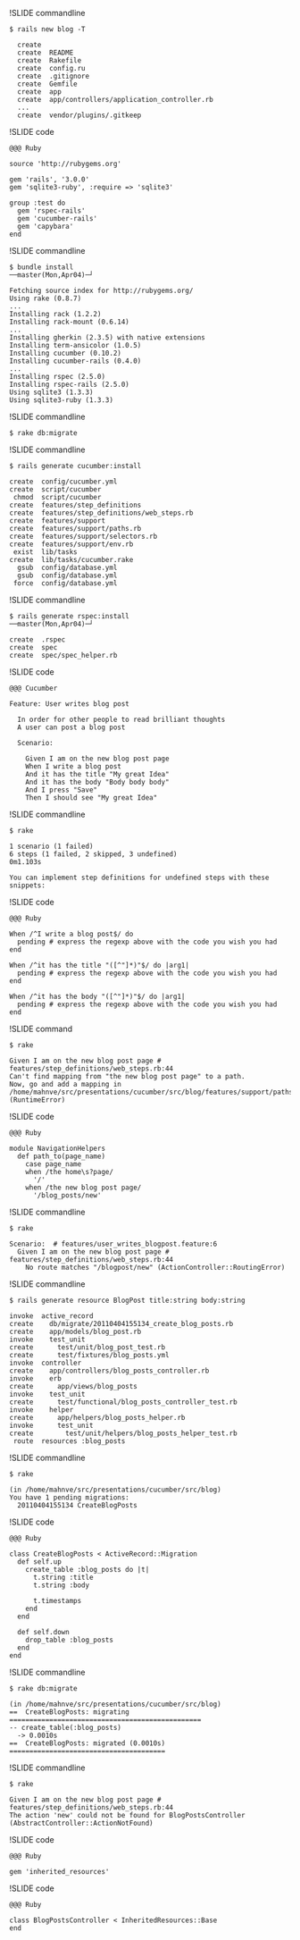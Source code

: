 !SLIDE commandline

    $ rails new blog -T

      create  
      create  README
      create  Rakefile
      create  config.ru
      create  .gitignore
      create  Gemfile
      create  app
      create  app/controllers/application_controller.rb
      ...
      create  vendor/plugins/.gitkeep

!SLIDE code

    @@@ Ruby

    source 'http://rubygems.org'

    gem 'rails', '3.0.0'
    gem 'sqlite3-ruby', :require => 'sqlite3'

    group :test do
      gem 'rspec-rails'
      gem 'cucumber-rails'
      gem 'capybara'
    end

!SLIDE commandline

    $ bundle install                                                                   ──master(Mon,Apr04)─┘

    Fetching source index for http://rubygems.org/
    Using rake (0.8.7) 
    ...
    Installing rack (1.2.2) 
    Installing rack-mount (0.6.14) 
    ...
    Installing gherkin (2.3.5) with native extensions 
    Installing term-ansicolor (1.0.5) 
    Installing cucumber (0.10.2) 
    Installing cucumber-rails (0.4.0) 
    ...
    Installing rspec (2.5.0) 
    Installing rspec-rails (2.5.0) 
    Using sqlite3 (1.3.3) 
    Using sqlite3-ruby (1.3.3) 

!SLIDE commandline

    $ rake db:migrate

!SLIDE commandline

    $ rails generate cucumber:install

    create  config/cucumber.yml
    create  script/cucumber
     chmod  script/cucumber
    create  features/step_definitions
    create  features/step_definitions/web_steps.rb
    create  features/support
    create  features/support/paths.rb
    create  features/support/selectors.rb
    create  features/support/env.rb
     exist  lib/tasks
    create  lib/tasks/cucumber.rake
      gsub  config/database.yml
      gsub  config/database.yml
     force  config/database.yml

!SLIDE commandline

    $ rails generate rspec:install                                                     ──master(Mon,Apr04)─┘

    create  .rspec
    create  spec
    create  spec/spec_helper.rb

!SLIDE code

    @@@ Cucumber

    Feature: User writes blog post

      In order for other people to read brilliant thoughts
      A user can post a blog post

      Scenario: 

        Given I am on the new blog post page
        When I write a blog post
        And it has the title "My great Idea"
        And it has the body "Body body body"
        And I press "Save"
        Then I should see "My great Idea"

!SLIDE commandline

    $ rake

    1 scenario (1 failed)
    6 steps (1 failed, 2 skipped, 3 undefined)
    0m1.103s

    You can implement step definitions for undefined steps with these snippets:

!SLIDE code

    @@@ Ruby

    When /^I write a blog post$/ do
      pending # express the regexp above with the code you wish you had
    end

    When /^it has the title "([^"]*)"$/ do |arg1|
      pending # express the regexp above with the code you wish you had
    end

    When /^it has the body "([^"]*)"$/ do |arg1|
      pending # express the regexp above with the code you wish you had
    end

!SLIDE command

    $ rake

    Given I am on the new blog post page # features/step_definitions/web_steps.rb:44
    Can't find mapping from "the new blog post page" to a path.
    Now, go and add a mapping in /home/mahnve/src/presentations/cucumber/src/blog/features/support/paths.rb (RuntimeError)

!SLIDE code

    @@@ Ruby

    module NavigationHelpers
      def path_to(page_name)
        case page_name
        when /the home\s?page/
          '/'
        when /the new blog post page/
          '/blog_posts/new'

!SLIDE commandline

    $ rake

    Scenario:  # features/user_writes_blogpost.feature:6
      Given I am on the new blog post page # features/step_definitions/web_steps.rb:44
        No route matches "/blogpost/new" (ActionController::RoutingError)

!SLIDE commandline

    $ rails generate resource BlogPost title:string body:string

    invoke  active_record
    create    db/migrate/20110404155134_create_blog_posts.rb
    create    app/models/blog_post.rb
    invoke    test_unit
    create      test/unit/blog_post_test.rb
    create      test/fixtures/blog_posts.yml
    invoke  controller
    create    app/controllers/blog_posts_controller.rb
    invoke    erb
    create      app/views/blog_posts
    invoke    test_unit
    create      test/functional/blog_posts_controller_test.rb
    invoke    helper
    create      app/helpers/blog_posts_helper.rb
    invoke      test_unit
    create        test/unit/helpers/blog_posts_helper_test.rb
     route  resources :blog_posts

!SLIDE commandline

    $ rake

    (in /home/mahnve/src/presentations/cucumber/src/blog)
    You have 1 pending migrations:
      20110404155134 CreateBlogPosts

!SLIDE code

    @@@ Ruby

    class CreateBlogPosts < ActiveRecord::Migration
      def self.up
        create_table :blog_posts do |t|
          t.string :title
          t.string :body

          t.timestamps
        end
      end

      def self.down
        drop_table :blog_posts
      end
    end

!SLIDE commandline

    $ rake db:migrate

    (in /home/mahnve/src/presentations/cucumber/src/blog)
    ==  CreateBlogPosts: migrating ================================================
    -- create_table(:blog_posts)
      -> 0.0010s
    ==  CreateBlogPosts: migrated (0.0010s) =======================================

!SLIDE commandline

    $ rake

    Given I am on the new blog post page # features/step_definitions/web_steps.rb:44
    The action 'new' could not be found for BlogPostsController (AbstractController::ActionNotFound)

!SLIDE code

    @@@ Ruby

    gem 'inherited_resources'

!SLIDE code
    
    @@@ Ruby

    class BlogPostsController < InheritedResources::Base
    end
